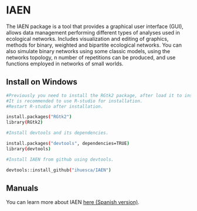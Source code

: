 # IAEN
The IAEN package is a tool that provides a graphical user interface (GUI), allows data management performing different types of analyses used in ecological networks. Includes visualization and editing of graphics, methods for binary, weighted and bipartite ecological networks. You can also simulate binary networks using some classic models, using the networks topology, n number of repetitions can be produced, and use functions employed in networks of small worlds.

## Install on Windows

```bash
#Previously you need to install the RGtk2 package, after load it to install the GTK + plug-in. 
#It is recommended to use R-studio for installation. 
#Restart R-studio after installation.

install.packages("RGtk2")
library(RGtk2)

#Install devtools and its dependencies.

install.packages("devtools", dependencies=TRUE)
library(devtools)

#Install IAEN from github using devtools.

devtools::install_github("ihuesca/IAEN")
```

## Manuals

You can learn more about IAEN [here (Spanish version)]( https://ihuesca.github.io/IAEN-Manual/).
